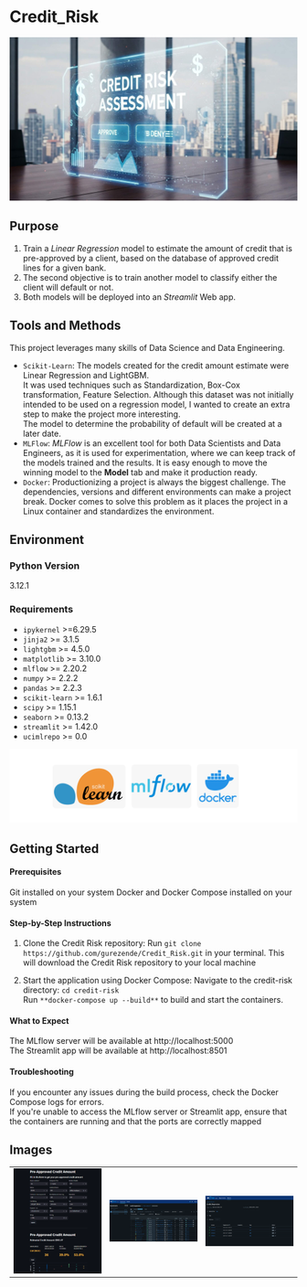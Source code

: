 # Credit_Risk

![](img/credit-risk-app2.jpg)

## Purpose
1. Train a *Linear Regression* model to estimate the amount of credit that is pre-approved by a client, based on the database of approved credit lines for a given bank.
2. The second objective is to train another model to classify either the client will default or not.
3. Both models will be deployed into an *Streamlit* Web app.

## Tools and Methods
This project leverages many skills of Data Science and Data Engineering.
* `Scikit-Learn`: The models created for the credit amount estimate were Linear Regression and LightGBM.<br>
It was used techniques such as Standardization, Box-Cox transformation, Feature Selection.
Although this dataset was not initially intended to be used on a regression model, I wanted to create an extra step to make the project more interesting.<br>
The model to determine the probability of default will be created at a later date.
* `MLFlow`: *MLFlow* is an excellent tool for both Data Scientists and Data Engineers, as it is used for experimentation, where we can keep track of the models trained and the results. It is easy enough to move the winning model to the **Model** tab and make it production ready.
* `Docker`: Productionizing a project is always the biggest challenge. The dependencies, versions and different environments can make a project break. Docker comes to solve this problem as it places the project in a Linux container and standardizes the environment.

## Environment

### Python Version
3.12.1

### Requirements
* `ipykernel` >=6.29.5
* `jinja2` >= 3.1.5
* `lightgbm` >= 4.5.0
* `matplotlib` >= 3.10.0
* `mlflow` >= 2.20.2
* `numpy` >= 2.2.2
* `pandas` >= 2.2.3
* `scikit-learn` >= 1.6.1
* `scipy` >= 1.15.1
* `seaborn` >= 0.13.2
* `streamlit` >= 1.42.0
* `ucimlrepo` >= 0.0

![](img/logos.png)

## Getting Started

#### Prerequisites
Git installed on your system
Docker and Docker Compose installed on your system

#### Step-by-Step Instructions

1. Clone the Credit Risk repository:
Run `git clone https://github.com/gurezende/Credit_Risk.git` in your terminal.
This will download the Credit Risk repository to your local machine

2. Start the application using Docker Compose:
Navigate to the credit-risk directory: `cd credit-risk`<br>
Run `**docker-compose up --build**` to build and start the containers.

#### What to Expect
The MLflow server will be available at http://localhost:5000<br>
The Streamlit app will be available at http://localhost:8501

#### Troubleshooting
If you encounter any issues during the build process, check the Docker Compose logs for errors.<br>
If you're unable to access the MLflow server or Streamlit app, ensure that the containers are running and that the ports are correctly mapped

## Images
<table>
  <tr>
    <td width="33%"><img src="img/Credit-Amt-App.png" alt="App Image"></td>
    <td width="33%"><img src="img/MLFlow_Experiments.png" alt="MLFlow Experiments"></td>
    <td width="33%"><img src="img/MLFlow_Models.png" alt="Models"></td>
  </tr>
</table>